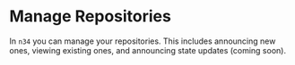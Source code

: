 # Manage Repositories

In `n34` you can manage your repositories. This includes announcing new ones,
viewing existing ones, and announcing state updates (coming soon).
